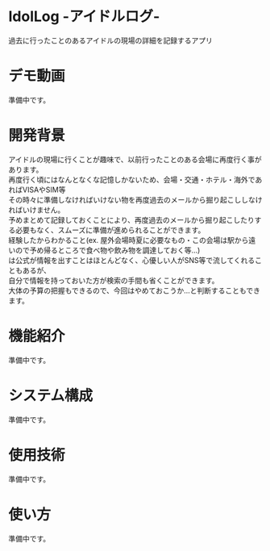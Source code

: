 # IdolLog -アイドルログ-
過去に行ったことのあるアイドルの現場の詳細を記録するアプリ

# デモ動画
準備中です。

# 開発背景
アイドルの現場に行くことが趣味で、以前行ったことのある会場に再度行く事があります。<br>
再度行く頃にはなんとなくな記憶しかないため、会場・交通・ホテル・海外であればVISAやSIM等<br>
その時々に準備しなければいけない物を再度過去のメールから掘り起こししなければいけません。<br>
予めまとめて記録しておくことにより、再度過去のメールから掘り起こしたりする必要もなく、スムーズに準備が進められることができます。<br>
経験したからわかること(ex. 屋外会場時夏に必要なもの・この会場は駅から遠いので予め帰るところで食べ物や飲み物を調達しておく等...)<br>
は公式が情報を出すことはほとんどなく、心優しい人がSNS等で流してくれることもあるが、<br>
自分で情報を持っておいた方が検索の手間も省くことができます。<br>
大体の予算の把握もできるので、今回はやめておこうか...と判断することもできます。<br>

# 機能紹介
準備中です。

# システム構成
準備中です。

# 使用技術
準備中です。

# 使い方
準備中です。
